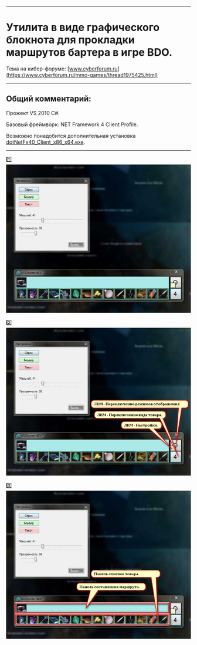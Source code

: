 ____
# Утилита в виде графического блокнота для прокладки маршрутов бартера в игре BDO.

Тема на кибер-форуме:
[www.cyberforum.ru](https://www.cyberforum.ru/mmo-games/thread1975425.html)
____
## Общий комментарий:

Прожект VS 2010 C#.

Базовый фреймворк: NET Framework 4 Client Profile.

Возможно понадобится дополнительная установка [dotNetFx40_Client_x86_x64.exe](https://www.microsoft.com/ru-RU/download/details.aspx?id=24872). 

____

:one: 
![Screenshot in game 1](BDObarterNEXT/!Doc/doc-scr-01.jpg)

:two: 
![Screenshot in game 1](BDObarterNEXT/!Doc/doc-scr-01[1].jpg)

:three: 
![Screenshot in game 1](BDObarterNEXT/!Doc/doc-scr-01[2].jpg)

 
